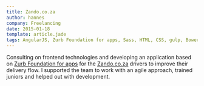 ```yaml
---                
title: Zando.co.za
author: hannes
company: Freelancing
date: 2015-01-18
template: article.jade
tags: AngularJS, Zurb Foundation for apps, Sass, HTML, CSS, gulp, Bower, git
---
```


Consulting on frontend technologies and developing an application based on [Zurb Foundation for apps][1] for the [Zando.co.za][2] drivers to improve their delivery flow. I supported the team to work with an agile approach, trained juniors and helped out with development.

[1]: http://foundation.zurb.com
[2]: http://zando.co.za